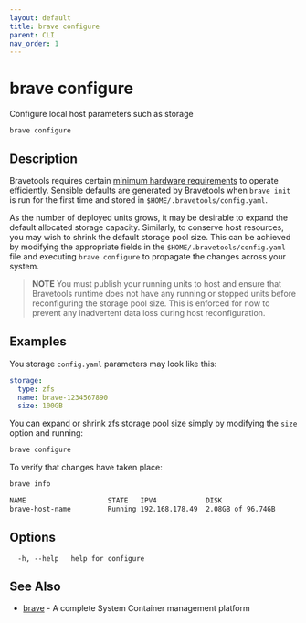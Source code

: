 ```yaml
---
layout: default
title: brave configure
parent: CLI
nav_order: 1
---
```


# brave configure

Configure local host parameters such as storage

```
brave configure
```

## Description

Bravetools requires certain [minimum hardware requirements](../../installation) to operate efficiently. Sensible defaults are generated by Bravetools when `brave init` is run for the first time and stored in `$HOME/.bravetools/config.yaml`.

As the number of deployed units grows, it may be desirable to expand the default allocated storage capacity. Similarly, to conserve host resources, you may wish to shrink the default storage pool size. This can be achieved by modifying the appropriate fields in the `$HOME/.bravetools/config.yaml` file and executing `brave configure` to propagate the changes across your system.

>**NOTE** You must publish your running units to host and ensure that Bravetools runtime does not have any running or stopped units before reconfiguring the storage pool size. This is enforced for now to prevent any inadvertent data loss during host reconfiguration.

## Examples

You storage `config.yaml` parameters may look like this:

```yaml
storage:
  type: zfs
  name: brave-1234567890
  size: 100GB
```

You can expand or shrink zfs storage pool size simply by modifying the `size` option and running:

```bash
brave configure
```

To verify that changes have taken place:

```bash
brave info

NAME                    STATE   IPV4            DISK                    MEMORY                  CPU 
brave-host-name	        Running 192.168.178.49  2.08GB of 96.74GB       28.7 GB of 40.7 GB      8 
```

## Options

```
  -h, --help   help for configure
```

## See Also

* [brave](brave.md)	 - A complete System Container management platform

